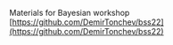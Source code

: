 
Materials for Bayesian workshop   
[https://github.com/DemirTonchev/bss22](https://github.com/DemirTonchev/bss22)
